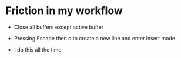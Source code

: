 # Friction in my workflow
- Close all buffers except active buffer

- Pressing Escape then o to create a new line and enter insert mode
 - I do this all the time

